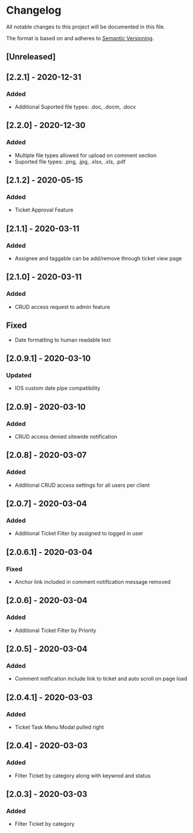 # Changelog

All notable changes to this project will be documented in this file.

The format is based on and adheres to [Semantic Versioning](https://semver.org/spec/v2.0.0.html).

##  [Unreleased]

##  [2.2.1] - 2020-12-31
### Added
-   Additional Suported file types: .doc, .docm, .docx

##  [2.2.0] - 2020-12-30
### Added
-   Multiple file types allowed for upload on comment section
-   Suported file types: .png, .jpg, .xlsx, .xls, .pdf

##  [2.1.2] - 2020-05-15
### Added
-   Ticket Approval Feature

##  [2.1.1] - 2020-03-11
### Added
-   Assignee and taggable can be add/remove through ticket view page

##  [2.1.0] - 2020-03-11
### Added
-   CRUD access request to admin feature
##  Fixed
-   Date formatting to human readable text

##  [2.0.9.1] - 2020-03-10
### Updated
- IOS custom date pipe compatibility

##  [2.0.9] - 2020-03-10
### Added
- CRUD access denied sitewide notification

##  [2.0.8] - 2020-03-07
### Added
- Additional CRUD access settings for all users per client

##  [2.0.7] - 2020-03-04

### Added
- Additional Ticket Filter by assigned to logged in user

##  [2.0.6.1] - 2020-03-04
### Fixed
-	Anchor link included  in comment notification message removed

##  [2.0.6] - 2020-03-04

### Added
- Additional Ticket Filter by  Priority

##  [2.0.5] - 2020-03-04

### Added
- Comment notfication include link to ticket and auto scroll on page load

##  [2.0.4.1] - 2020-03-03

### Added
- Ticket Task Menu Modal pulled right

##  [2.0.4] - 2020-03-03

### Added
-   Filter Ticket by category along with keywrod and status

## [2.0.3]  -   2020-03-03
###  Added
-   Filter Ticket by category


